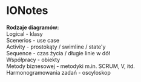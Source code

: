 # IONotes

**Rodzaje diagramów:**  
Logical - klasy  
Scenerios - use case  
Activity - prostokąty / swimline / state'y  
Sequence - czas życia / długie linie w dół  
Współpracy - obiekty  
Metody biznesowej - metodyki m.in. SCRUM, V, itd.  
Harmonogramowania zadań - oscyloskop  
